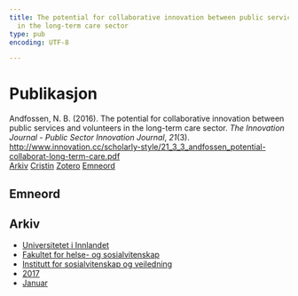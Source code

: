 ```yaml
---
title: The potential for collaborative innovation between public services and volunteers
  in the long-term care sector
type: pub
encoding: UTF-8

---
```

<h1>Publikasjon</h1>
<article id="csl-bib-container-6MCUHWVA" class="csl-bib-container">
  <div class="csl-bib-body"> <div class="csl-entry">Andfossen, N. B. (2016). The potential for collaborative innovation between public services and volunteers in the long-term care sector. <i>The Innovation Journal - Public Sector Innovation Journal</i>, <i>21</i>(3). <a href="http://www.innovation.cc/scholarly-style/21_3_3_andfossen_potential-collaborat-long-term-care.pdf">http://www.innovation.cc/scholarly-style/21_3_3_andfossen_potential-collaborat-long-term-care.pdf</a></div> </div>
  <div class="csl-bib-buttons">
    <a href="#taxonomy-article-6MCUHWVA" alt="archive" class="csl-bib-button">Arkiv</a>
    <a href="https://app.cristin.no/results/show.jsf?id=1422055" alt="Cristin" class="csl-bib-button">Cristin</a>
    <a href="http://zotero.org/groups/5881554/items/6MCUHWVA" alt="Zotero" class="csl-bib-button">Zotero</a>
    <a href="#keywords-article-6MCUHWVA" alt="keywords" class="csl-bib-button">Emneord</a>
  </div>
  <div id="csl-bib-meta-container-6MCUHWVA"></div>
</article>
<div id="csl-bib-meta-6MCUHWVA" class="csl-bib-meta">
  <article id="keywords-article-6MCUHWVA" class="keywords-article">
    <h1>Emneord</h1>
    
  </article>
  <article id="taxonomy-article-6MCUHWVA" class="taxonomy-article">
    <h1>Arkiv</h1>
    <ul>
      <li>
        <a href="/nn/archive/?key=3DCRN523">Universitetet i Innlandet</a>
      </li>
      <li>
        <a href="/nn/archive/?key=IDKFS3MX">Fakultet for helse- og sosialvitenskap</a>
      </li>
      <li>
        <a href="/nn/archive/?key=CU4VFGCV">Institutt for sosialvitenskap og veiledning</a>
      </li>
      <li>
        <a href="/nn/archive/?key=7JQ4YUQB">2017</a>
      </li>
      <li>
        <a href="/nn/archive/?key=A2AYQND4">Januar</a>
      </li>
    </ul>
  </article>
</div>
